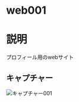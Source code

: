 # web001

# 説明
プロフィール用のwebサイト

## キャプチャー
![キャプチャー001](https://github.com/YukiShinonome/Web/web001/images/capture001.jpg)